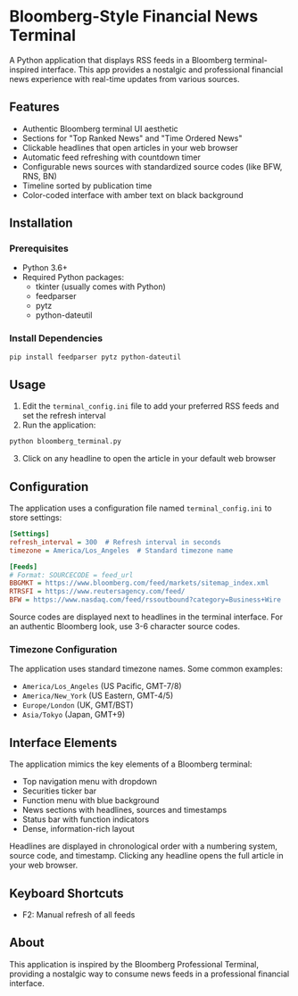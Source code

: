 # Bloomberg-Style Financial News Terminal

A Python application that displays RSS feeds in a Bloomberg terminal-inspired interface. This app provides a nostalgic and professional financial news experience with real-time updates from various sources.

## Features

- Authentic Bloomberg terminal UI aesthetic
- Sections for "Top Ranked News" and "Time Ordered News"
- Clickable headlines that open articles in your web browser
- Automatic feed refreshing with countdown timer
- Configurable news sources with standardized source codes (like BFW, RNS, BN)
- Timeline sorted by publication time
- Color-coded interface with amber text on black background

## Installation

### Prerequisites

- Python 3.6+
- Required Python packages:
  - tkinter (usually comes with Python)
  - feedparser
  - pytz
  - python-dateutil

### Install Dependencies

```bash
pip install feedparser pytz python-dateutil
```

## Usage

1. Edit the `terminal_config.ini` file to add your preferred RSS feeds and set the refresh interval
2. Run the application:

```bash
python bloomberg_terminal.py
```

3. Click on any headline to open the article in your default web browser

## Configuration

The application uses a configuration file named `terminal_config.ini` to store settings:

```ini
[Settings]
refresh_interval = 300  # Refresh interval in seconds
timezone = America/Los_Angeles  # Standard timezone name

[Feeds]
# Format: SOURCECODE = feed_url
BBGMKT = https://www.bloomberg.com/feed/markets/sitemap_index.xml
RTRSFI = https://www.reutersagency.com/feed/
BFW = https://www.nasdaq.com/feed/rssoutbound?category=Business+Wire
```

Source codes are displayed next to headlines in the terminal interface. For an authentic Bloomberg look, use 3-6 character source codes.

### Timezone Configuration

The application uses standard timezone names. Some common examples:
- `America/Los_Angeles` (US Pacific, GMT-7/8)
- `America/New_York` (US Eastern, GMT-4/5)
- `Europe/London` (UK, GMT/BST)
- `Asia/Tokyo` (Japan, GMT+9)

## Interface Elements

The application mimics the key elements of a Bloomberg terminal:

- Top navigation menu with dropdown
- Securities ticker bar
- Function menu with blue background
- News sections with headlines, sources and timestamps
- Status bar with function indicators
- Dense, information-rich layout

Headlines are displayed in chronological order with a numbering system, source code, and timestamp. Clicking any headline opens the full article in your web browser.

## Keyboard Shortcuts

- F2: Manual refresh of all feeds

## About

This application is inspired by the Bloomberg Professional Terminal, providing a nostalgic way to consume news feeds in a professional financial interface.